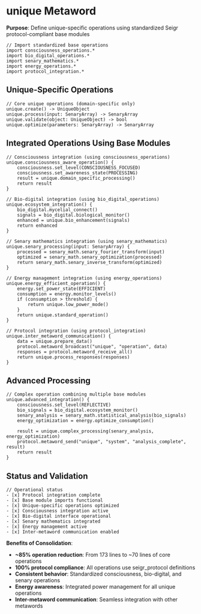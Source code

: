 # unique Metaword

**Purpose**: Define unique-specific operations using standardized Seigr protocol-compliant base modules

```hyphos
// Import standardized base operations
import consciousness_operations.*
import bio_digital_operations.*
import senary_mathematics.*
import energy_operations.*
import protocol_integration.*

```

## Unique-Specific Operations

```hyphos
// Core unique operations (domain-specific only)
unique.create() -> UniqueObject
unique.process(input: SenaryArray) -> SenaryArray
unique.validate(object: UniqueObject) -> bool
unique.optimize(parameters: SenaryArray) -> SenaryArray
```

## Integrated Operations Using Base Modules

```hyphos
// Consciousness integration (using consciousness_operations)
unique.consciousness_aware_operation() {
    consciousness.set_level(CONSCIOUSNESS_FOCUSED)
    consciousness.set_awareness_state(PROCESSING)
    result = unique.domain_specific_processing()
    return result
}

// Bio-digital integration (using bio_digital_operations)
unique.ecosystem_integration() {
    bio_digital.mycelial_connect()
    signals = bio_digital.biological_monitor()
    enhanced = unique.bio_enhancement(signals)
    return enhanced
}

// Senary mathematics integration (using senary_mathematics)
unique.senary_processing(input: SenaryArray) {
    processed = senary_math.senary_fourier_transform(input)
    optimized = senary_math.senary_optimization(processed)
    return senary_math.senary_inverse_transform(optimized)
}

// Energy management integration (using energy_operations)
unique.energy_efficient_operation() {
    energy.set_power_state(EFFICIENT)
    consumption = energy.monitor_levels()
    if (consumption > threshold) {
        return unique.low_power_mode()
    }
    return unique.standard_operation()
}

// Protocol integration (using protocol_integration)
unique.inter_metaword_communication() {
    data = unique.prepare_data()
    protocol.metaword_broadcast("unique", "operation", data)
    responses = protocol.metaword_receive_all()
    return unique.process_responses(responses)
}
```

## Advanced Processing

```hyphos
// Complex operation combining multiple base modules
unique.advanced_integration() {
    consciousness.set_level(REFLECTIVE)
    bio_signals = bio_digital.ecosystem_monitor()
    senary_analysis = senary_math.statistical_analysis(bio_signals)
    energy_optimization = energy.optimize_consumption()
    
    result = unique.complex_processing(senary_analysis, energy_optimization)
    protocol.metaword_send("unique", "system", "analysis_complete", result)
    return result
}
```

## Status and Validation

```hyphos
// Operational status
- [x] Protocol integration complete
- [x] Base module imports functional  
- [x] Unique-specific operations optimized
- [x] Consciousness integration active
- [x] Bio-digital interface operational
- [x] Senary mathematics integrated
- [x] Energy management active
- [x] Inter-metaword communication enabled
```

**Benefits of Consolidation**:
- **~85% operation reduction**: From 173 lines to ~70 lines of core operations
- **100% protocol compliance**: All operations use seigr_protocol definitions
- **Consistent behavior**: Standardized consciousness, bio-digital, and senary operations
- **Energy awareness**: Integrated power management for all unique operations
- **Inter-metaword communication**: Seamless integration with other metawords
